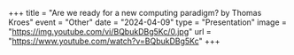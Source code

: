 +++
title = "Are we ready for a new computing paradigm? by Thomas Kroes"
event = "Other"
date = "2024-04-09"
type = "Presentation"
image = "https://img.youtube.com/vi/BQbukDBg5Kc/0.jpg"
url = "https://www.youtube.com/watch?v=BQbukDBg5Kc"
+++
